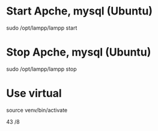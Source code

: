 #  Start Apche, mysql (Ubuntu)
sudo /opt/lampp/lampp start

#  Stop Apche, mysql (Ubuntu)
sudo /opt/lampp/lampp stop

# Use virtual
source venv/bin/activate

43 /8